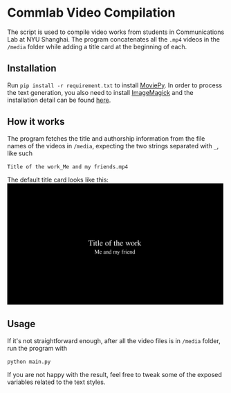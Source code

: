 # Commlab Video Compilation

The script is used to compile video works from students in Communications Lab at NYU Shanghai. The program concatenates all the `.mp4` videos in the `/media` folder while adding a title card at the beginning of each.

## Installation

Run `pip install -r requirement.txt` to install [MoviePy](https://zulko.github.io/moviepy/index.html). In order to process the text generation, you also need to install [ImageMagick](https://www.imagemagick.org/script/index.php) and the installation detail can be found [here](https://zulko.github.io/moviepy/install.html#other-optional-but-useful-dependencies).

## How it works

The program fetches the title and authorship information from the file names of the videos in `/media`, expecting the two strings separated with `_`, like such

```
Title of the work_Me and my friends.mp4
```

The default title card looks like this:
<img src='./default_title_card.jpg' width=500></img>

## Usage

If it's not straightforward enough, after all the video files is in `/media` folder, run the program with

```
python main.py
```

If you are not happy with the result, feel free to tweak some of the exposed variables related to the text styles.
